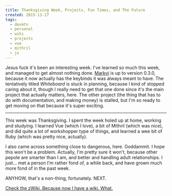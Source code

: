 ```yaml
---
title: Thanksgiving Week, Projects, Fun Times, and The Future
created: 2015-11-27
tags:
  - devmtn
  - personal
  - wiki
  - projects
  - vue
  - mithril
  - js
---
```


Jesus fuck it's been an interesting week. I've learned so much this week, and
managed to get almost nothing done. [Markvi](http://npm.im/markvi) is up to
version 0.3.0, because it now actually has the keybinds it was always meant to
have. The tentatively titled _Whiteboard_ is stuck in planning, because I kind
of stopped caring about it, though I really need to get that one done since it's
the main project that actually matters, here. The other project (the thing that
has to do with documentation, and making money) is stalled, but I'm so ready to
get moving on that because it's super exciting.

--------

This week was Thanksgiving. I spent the week holed up at home, working and
studying. I learned Vue (which I love), a bit of Mithril (which was nice), and
did quite a lot of workshopper type of things, and learned a wee bit of Ruby
(which was pretty nice, actually).

I also came across something close to dangerous, here. Goddammit. I hope this
won't be a problem. Actually, I'm pretty sure it won't, because other pepole
are smarter than I am, and better and handling adult relationships. I just...
met a person I'm rather fond of, a while back, and have grown much more fond
of in the past week.

ANYHOW, that's a non-thing, fortunately. NEXT.

[Check the zWiki. Because now I have a wiki. What.](http://zacanger.com/wiki)
